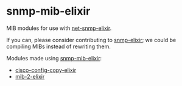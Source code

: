 snmp-mib-elixir
=========

MIB modules for use with [net-snmp-elixir](https://github.com/jonnystorm/net-snmp-elixir).

If you can, please consider contributing to
[snmp-elixir](https://github.com/jonnystorm/snmp-elixir); we could be
compiling MIBs instead of rewriting them.

Modules made using [snmp-mib-elixir](https://github.com/jonnystorm/snmp-mib-elixir):
* [cisco-config-copy-elixir](https://github.com/jonnystorm/cisco-config-copy-elixir)
* [mib-2-elixir](https://github.com/jonnystorm/mib-2-elixir)
